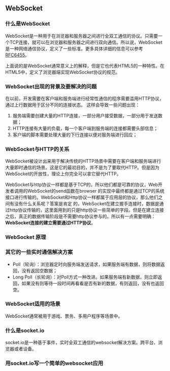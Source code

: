 ## WebSocket

### 什么是WebSocket
WebSocket是一种用于在浏览器和服务器之间进行全双工通信的协议。只需要一个TCP连接，就可以在浏览器和服务器之间进行双向通信。所以说，WebSocket是一种网络通信协议，定义了一些标准。更多具体详细的信息可以参考[RFC6455](https://tools.ietf.org/html/rfc6455)。

上面说的是WebSocket通常意义上的解释，但是它也代表HTML5的一种特性。在HTML5中，定义了浏览器端实现WebSocket协议的规范。

### WebSocket出现的背景及要解决的问题
在以前，开发需要在客户端和服务端进行经常性通信的程序需要滥用HTTP协议，通过上行数据用于区分不同的连接状态。
这样会导致一些问题出现：

1. 服务端需要创建大量的HTTP连接，一部分用户接受数据，一部分用于发送数据；
2. HTTP连接有大量的负载，每一个客户端到服务端的连接都需要头部信息；
3. 客户端的脚本需要处理大量的下行连接以便对服务端进行回应；

### WebSocket与HTTP的关系

WebSocket被设计出来用于解决传统的HTTP场景中需要在客户端和服务端进行大量即时通信的场景。这是它的最初目的，并不是为了要取代HTTP。但是因为WebSocket的开放性，理论上你完全可以拿它替代HTTP。

WebSocket与http协议一样都是基于TCP的，所以他们都是可靠的协议，Web开发者调用的WebSocket的send函数在browser 的实现中最终都是通过TCP的系统接口进行传输的。WebSocket和Http协议一样都属于应用层的协议，那么他们之间有没有什么关系呢？答案是肯定 的，WebSocket在建立握手连接时，数据是通过http协议传输的，这里面用到的只是http协议一些简单的字段。但是在建立连接之后，真正的数据传输阶段是不需要http协议参与的。所以有一点需要明确： **WebSocket连接的建立需要通过HTTP协议**。

### WebSocket 原理

### 其它的一些实时通信解决方案
- Poll（轮询）：浏览器定时向服务端发送请求，如果服务端有数据，则将数据返回，没有返回空数据；
- Long Poll（长轮询）：对Poll方式一种改进。如果服务端有新数据，则立即返回，如果没有则等待一段时间再看看是否有新的数据，有则返回，没有也返回空。

### WebSocket适用的场景
WebSocket通常被用于游戏、票务、多用户程序等场景中。

### 什么是socket.io
socket.io是一种基于事件，实时全双工通信的websocket解决方案。跨平台、浏览器或者设备。

### 用socket.io写一个简单的websocket应用

